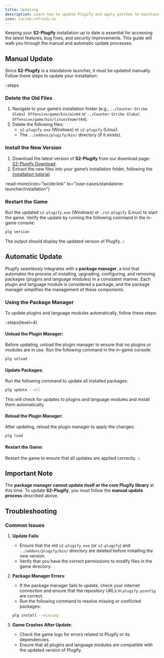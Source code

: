 ```yaml
---
title: Updating
description: Learn how to update Plugify and apply patches to maintain compatibility with game updates.
icon: lucide:refresh-cw
---
```


Keeping your **S2-Plugify** installation up to date is essential for accessing the latest features, bug fixes, and security improvements. This guide will walk you through the manual and automatic update processes.

## **Manual Update**

Since **S2-Plugify** is a standalone launcher, it must be updated manually. Follow these steps to update your installation:

::steps
### **Delete the Old Files**
1. Navigate to your game’s installation folder (e.g., `../Counter-Strike Global Offensive/game/bin/win64` or `../Counter-Strike Global Offensive/game/bin/linuxsteamrt64`).
2. Delete the following files:
    - `s2-plugify.exe` (Windows) or `s2-plugify` (Linux).
    - The `../addons/plugify/bin/` directory (if it exists).

### **Install the New Version**
1. Download the latest version of **S2-Plugify** from our download page:  
   [S2-Plugify Download](https://github.com/untrustedmodders/s2-plugify).
2. Extract the new files into your game’s installation folder, following the [installation tutorial](/use-cases/standalone-launcher/installation/).

:read-more{icon="lucide:link" to="/use-cases/standalone-launcher/installation"}

### **Restart the Game**
Run the updated `s2-plugify.exe` (Windows) or `./s2-plugify` (Linux) to start the game. Verify the update by running the following command in the in-game console:

```bash
plg version
```

The output should display the updated version of Plugify.
::

## **Automatic Update**

Plugify seamlessly integrates with a **package manager**, a tool that automates the process of installing, upgrading, configuring, and removing packages (plugins and language modules) in a consistent manner. Each plugin and language module is considered a package, and the package manager simplifies the management of these components.

### **Using the Package Manager**
To update plugins and language modules automatically, follow these steps:

::steps{level=4}
#### **Unload the Plugin Manager**:  
   Before updating, unload the plugin manager to ensure that no plugins or modules are in use. Run the following command in the in-game console:

   ```bash
   plg unload
   ```

#### **Update Packages**:  
   Run the following command to update all installed packages:

   ```bash
   plg update --all
   ```

   This will check for updates to plugins and language modules and install them automatically.

#### **Reload the Plugin Manager**:  
   After updating, reload the plugin manager to apply the changes:

   ```bash
   plg load
   ```

#### **Restart the Game**:  
   Restart the game to ensure that all updates are applied correctly.
::

## **Important Note**
The **package manager cannot update itself or the core Plugify library** at this time. To update **S2-Plugify**, you must follow the **manual update process** described above.

## **Troubleshooting**

### **Common Issues**
1. **Update Fails**:
    - Ensure that the old `s2-plugify.exe` (or `s2-plugify`) and `../addons/plugify/bin/` directory are deleted before installing the new version.
    - Verify that you have the correct permissions to modify files in the game directory.

2. **Package Manager Errors**:
    - If the package manager fails to update, check your internet connection and ensure that the repository URLs in `plugify.pconfig` are correct.
    - Run the following command to resolve missing or conflicted packages:

     ```bash
     plg install --missing
     ```

3. **Game Crashes After Update**:
    - Check the game logs for errors related to Plugify or its dependencies.
    - Ensure that all plugins and language modules are compatible with the updated version of Plugify.